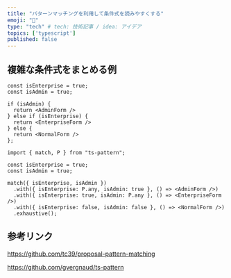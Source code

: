 ```yaml
---
title: "パターンマッチングを利用して条件式を読みやすくする"
emoji: "🐡"
type: "tech" # tech: 技術記事 / idea: アイデア
topics: ['typescript']
published: false
---
```


## 複雑な条件式をまとめる例

```tsx
const isEnterprise = true;
const isAdmin = true;

if (isAdmin) {
  return <AdminForm />
} else if (isEnterprise) {
  return <EnterpriseForm />
} else {
  return <NormalForm />
};
```

```tsx
import { match, P } from "ts-pattern";

const isEnterprise = true;
const isAdmin = true;

match({ isEnterprise, isAdmin })
  .with({ isEnterprise: P.any, isAdmin: true }, () => <AdminForm />)
  .with({ isEnterprise: true, isAdmin: P.any }, () => <EnterpriseForm />)
  .with({ isEnterprise: false, isAdmin: false }, () => <NormalForm />)
  .exhaustive();
```

## 参考リンク

https://github.com/tc39/proposal-pattern-matching

https://github.com/gvergnaud/ts-pattern
